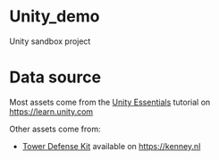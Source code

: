 # Unity_demo
Unity sandbox project


# Data source
Most assets come from the [Unity Essentials](https://learn.unity.com/pathway/unity-essentials) tutorial on https://learn.unity.com

Other assets come from:
* [Tower Defense Kit](https://kenney.nl/assets/tower-defense-kit) available on https://kenney.nl
